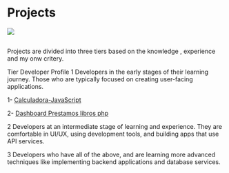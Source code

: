 <h1>   Projects </h1>

<img align="" height="" src="https://i.pinimg.com/originals/15/94/f3/1594f3255c6543d8f7909cd0716d36cd.gif" />

##



Projects are divided into three tiers based on the knowledge , experience and my onw critery.


Tier	Developer Profile
1	Developers in the early stages of their learning journey. Those who are typically focused on creating user-facing applications.

 1- [Calculadora-JavaScript](https://github.com/SantiE3/Proyects/tree/main/calculator)

 2- [Dashboard Prestamos libros php](https://github.com/SantiE3/Proyects/tree/main/SQL)




2	Developers at an intermediate stage of learning and experience. They are comfortable in UI/UX, using development tools, and building apps that use API services.



3	Developers who have all of the above, and are learning more advanced techniques like implementing backend applications and database services.



